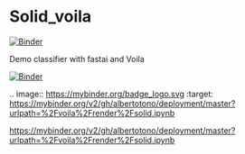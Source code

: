 # Solid_voila

[![Binder](https://mybinder.org/badge_logo.svg)](https://mybinder.org/v2/gh/fastai/bear_voila/master?urlpath=%2Fvoila%2Frender%2Fbear_classifier.ipynb)

Demo classifier with fastai and Voila

[![Binder](https://mybinder.org/badge_logo.svg)](https://mybinder.org/v2/gh/albertotono/deployment/master?urlpath=%2Fvoila%2Frender%2Fsolid.ipynb)

.. image:: https://mybinder.org/badge_logo.svg
 :target: https://mybinder.org/v2/gh/albertotono/deployment/master?urlpath=%2Fvoila%2Frender%2Fsolid.ipynb
 
 
 https://mybinder.org/v2/gh/albertotono/deployment/master?urlpath=%2Fvoila%2Frender%2Fsolid.ipynb
